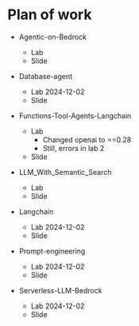 # Plan of work

* Agentic-on-Bedrock
  * Lab
  * Slide

* Database-agent
  * Lab 2024-12-02
  * Slide

* Functions-Tool-Agents-Langchain
  * Lab
     * Changed openai to ==0.28
     * Still, errors in lab 2
  * Slide

* LLM_With_Semantic_Search
  * Lab
  * Slide

* Langchain
  * Lab 2024-12-02
  * Slide 

* Prompt-engineering
  * Lab 2024-12-02
  * Slide

* Serverless-LLM-Bedrock
  * Lab 2024-12-02
  * Slide

